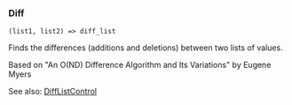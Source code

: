 ### Diff

``` suneido
(list1, list2) => diff_list
```

Finds the differences (additions and deletions) between two lists of values.

Based on "An O(ND) Difference Algorithm and Its Variations" by Eugene Myers

See also: [DiffListControl](<../../User Interfaces/Reference/DiffListControl.md>)
